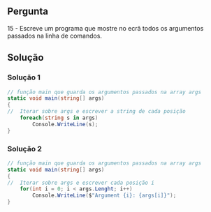 ## Pergunta
15 - Escreve um programa que mostre no ecrã todos os argumentos passados na
linha de comandos.

## Solução

### Solução 1
```cs
// função main que guarda os argumentos passados na array args
static void main(string[] args)
{
//  Iterar sobre args e escrever a string de cada posição
    foreach(string s in args)
        Console.WriteLine(s);
}
```
### Solução 2
```cs
// função main que guarda os argumentos passados na array args
static void main(string[] args)
{
//  Iterar sobre args e escrever cada posição i
    for(int i = 0; i < args.Lenght; i++)
        Console.WriteLine($"Argument {i}: {args[i]}");
}
```
